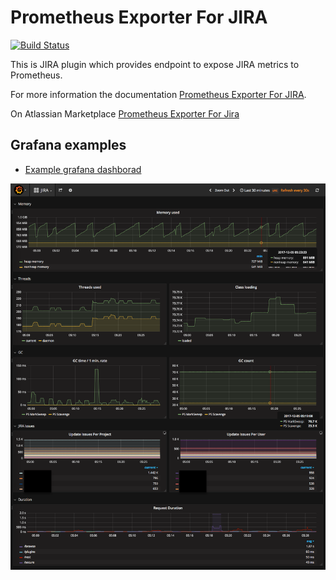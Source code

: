 # Prometheus Exporter For JIRA 
[![Build Status](https://travis-ci.org/AndreyVMarkelov/jira-prometheus-exporter.svg?branch=master)](https://travis-ci.org/AndreyVMarkelov/jira-prometheus-exporter)

This is JIRA plugin which provides endpoint to expose JIRA metrics to Prometheus.

For more information the documentation [Prometheus Exporter For JIRA](https://github.com/AndreyVMarkelov/jira-prometheus-exporter/wiki/Prometheus-Exporter-For-JIRA).

On Atlassian Marketplace [Prometheus Exporter For Jira](https://marketplace.atlassian.com/plugins/ru.andreymarkelov.atlas.plugins.prom-jira-exporter/server/overview)

## Grafana examples 

* [Example grafana dashborad](./grafana/dashboard-example.json)

![image](./grafana/img/grafana-jira-dashboard.png)
